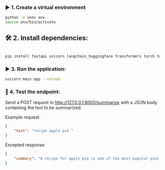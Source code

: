 ### ▶️ 1. Create a virtual environment

```bash
python -m venv env
source env/bin/activate 

```

## 🛠️ 2. Install dependencies:

```bash

pip install fastapi uvicorn langchain_huggingface transformers torch torchvision torchaudio 

```

### ▶️ 3. Run the application:

```bash
uvicorn main:app --reload

```
### 🧪 4. Test the endpoint:

Send a POST request to http://127.0.0.1:8000/summarize with a JSON body containing the text to be summarized.

Example request:

```json
{
    "text": "recipe apple pie "
}
```
Excepted response:

```json
{
    "summary": "A recipe for apple pie is one of the most popular pies in the U.S. This recipe can be adapted to make any type of pie. For more information, go to www.allrecipes.com. For a recipe for apple pie, visit CNN.com/Cooking."
}
```

